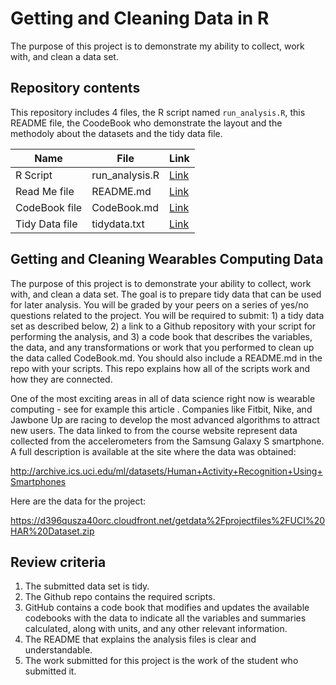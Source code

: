 # Getting and Cleaning Data in R

The purpose of this project is to demonstrate my ability to collect, work with, and clean a data set.

## Repository contents

This repository includes 4 files, the R script named `run_analysis.R`, this README file, the CoodeBook who demonstrate the layout and the methodoly about the datasets and the tidy data file.

| Name           | File           | Link                                                                      |
|------------------------|------------------------|------------------------|
| R Script       | run_analysis.R | [Link](https://github.com/TiagoAdriaNunes/datasciencecoursera/blob/main/Getting_and_Cleaning_Data_Course_Project/run_analysis.R) |
| Read Me file   | README.md      | [Link](https://github.com/TiagoAdriaNunes/datasciencecoursera/blob/main/Getting_and_Cleaning_Data_Course_Project/README.md)      |
| CodeBook file  | CodeBook.md    | [Link](https://github.com/TiagoAdriaNunes/datasciencecoursera/blob/main/Getting_and_Cleaning_Data_Course_Project/CodeBook.md)    |
| Tidy Data file | tidydata.txt   | [Link](https://github.com/TiagoAdriaNunes/datasciencecoursera/blob/main/Getting_and_Cleaning_Data_Course_Project/tidyData.txt)   |

## Getting and Cleaning Wearables Computing Data

The purpose of this project is to demonstrate your ability to collect, work with, and clean a data set. The goal is to prepare tidy data that can be used for later analysis. You will be graded by your peers on a series of yes/no questions related to the project. You will be required to submit: 1) a tidy data set as described below, 2) a link to a Github repository with your script for performing the analysis, and 3) a code book that describes the variables, the data, and any transformations or work that you performed to clean up the data called CodeBook.md. You should also include a README.md in the repo with your scripts. This repo explains how all of the scripts work and how they are connected.

One of the most exciting areas in all of data science right now is wearable computing - see for example this article . Companies like Fitbit, Nike, and Jawbone Up are racing to develop the most advanced algorithms to attract new users. The data linked to from the course website represent data collected from the accelerometers from the Samsung Galaxy S smartphone. A full description is available at the site where the data was obtained:

<http://archive.ics.uci.edu/ml/datasets/Human+Activity+Recognition+Using+Smartphones>

Here are the data for the project:

<https://d396qusza40orc.cloudfront.net/getdata%2Fprojectfiles%2FUCI%20HAR%20Dataset.zip>

## Review criteria

1.  The submitted data set is tidy.
2.  The Github repo contains the required scripts.
3.  GitHub contains a code book that modifies and updates the available codebooks with the data to indicate all the variables and summaries calculated, along with units, and any other relevant information.
4.  The README that explains the analysis files is clear and understandable.
5.  The work submitted for this project is the work of the student who submitted it.